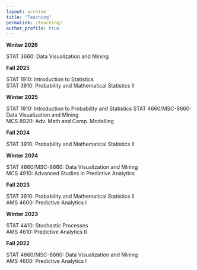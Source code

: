 ```yaml
---
layout: archive
title: "Teaching"
permalink: /teaching/
author_profile: true
---
```


**Wniter 2026**

STAT 3660: Data Visualization and Mining

**Fall 2025**

STAT 1910: Introduction to Statistics  
STAT 3910: Probability and Mathematical Statistics II  

**Winter 2025**

STAT 1910: Introduction to Probability and Statistics 
STAT 4660/MSC-8660: Data Visualization and Mining  
MCS 8920: Adv. Math and Comp. Modelling

**Fall 2024**

STAT 3910: Probability and Mathematical Statistics II  

**Winter 2024**

STAT 4660/MSC-8660: Data Visualization and Mining  
MCS 4910: Advanced Studies in Predictive Analytics  

**Fall 2023**

STAT 3910: Probability and Mathematical Statistics II  
AMS 4600: Predictive Analytics I

**Winter 2023**

STAT 4410: Stochastic Processes  
AMS 4610: Predictive Analytics II 

**Fall 2022**

STAT 4660/MSC-8660: Data Visualization and Mining  
AMS 4600: Predictive Analytics I
